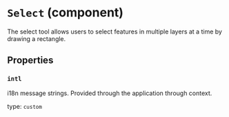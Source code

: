 `Select` (component)
====================

The select tool allows users to select features in multiple layers at a time by drawing a rectangle.

Properties
----------

### `intl`

i18n message strings. Provided through the application through context.

type: `custom`

